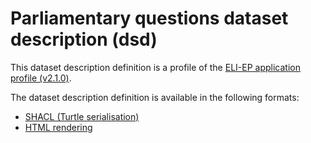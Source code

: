 # Parliamentary questions dataset description (dsd)

This dataset description definition is a profile of the [ELI-EP application profile (v2.1.0)](https://europarl.github.io/eli-ep/2.1.0/).

The dataset description definition is available in the following formats:
- [SHACL (Turtle serialisation)](./eli-ep_parliamentary-questions.shacl.ttl)
- [HTML rendering](https://europarl.github.io/eli-ep/dsd/parliamentary-questions)
